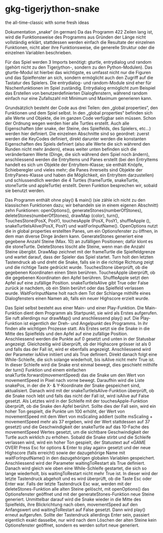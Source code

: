 # gkg-tigerjython-snake
 the all-time-classic with some fresh ideas

 Dokumentation „snake“ (in german)
Da das Programm 422 Zeilen lang ist, wird die Funktionsweise des Programms aus Gründen der Länge nicht vollständig erklärt, 
stattdessen werden einfach die Resultate der einzelnen Funktionen, 
nicht aber ihre Funktionsweise, die generelle Struktur oder die einzelnen Variablen beschrieben.

Für das Spiel werden 3 Imports benötigt: 
gturtle, entrydialog  und random (gehört nicht zu den Tigerjython-, sondern zu den Python-Modulen). 
Das gturtle-Modul ist hierbei das wichtigste, es umfasst nicht nur die Figuren und das Spielfenster an sich,
sondern ermöglicht auch den Zugriff auf die Tastatur des Spielers. 
Die entrydialog- und random-Module sind eher für Nischenfunktionen im Spiel zuständig. 
Entrydialog ermöglicht zum Beispiel das Erstellen von benutzerdefinierten Dialogfenstern, 
während random einfach nur eine Zufallszahl mit Minimum und Maximum generieren kann.

Grundsätzlich besteht der Code aus drei Teilen: den „global properties“, den Funktionen und dem Spiel selbst. 
In den „global properties“ befinden sich alle Werte und Objekte, die im ganzen Code verfügbar sein müssen. 
Schon der Ordnung wegen werden hier alle Turtles erstellt.
Auch alle Eigenschaften (der snake, der Steine, des Spielfelds, des Spielers, etc...) werden hier definiert.
Die einzelnen Abschnitte sind so geordnet: 
zuerst werden die KeyCodes definiert, 
direkt darunter werden die konstanten Eigenschaften des Spiels definiert (also alle Werte die sich während den Runden nicht mehr ändern), 
etwas weiter unten befinden sich die veränderbaren Werte (Dinge, die sich während dem Spiel noch ändern), 
anschliessend werden die EntryItems und Panes erstellt 
(bei den EntryItems handelt es sich um Objekte der EntryItem-Klasse; sie enthält Knöpfe, Schieberegler und vieles mehr; 
die Panes ihrerseits sind Objekte der EntryPanes-Klasse und haben die Möglichkeit, ein EntryItem darzustellen) 
und schlussendlich werden die 4 Turtles (frameTurtle, snakeTurtle, stoneTurtle und appleTurtle) erstellt. 
Deren Funktion besprechen wir, sobald sie benutzt werden.

Das Programm enthält ohne play() & main() 
(sie zähle ich nicht zu den klassischen Funktionen dazu; wir behandeln sie in einem eigenen Abschnitt)
zehn Funktionen: 
openOptions(), generateStones(numberOfStones), deleteStones(numberOfStones), drawMap (color), turn(),
TouchesStone(PosX, PosY), touchesApple (PosX, PosY), shuffleApple (), snakeTurtleIsAlive(PosX, PosY) und waitForInputName(). 
OpenOptions nutzt die in global properties erstellten Panes, um ein Optionsfenster zu öffnen, in dem man diverse Dinge ändern kann.
GenerateStones generiert eine gegebene Anzahl Steine (Max. 10) an zufälligen Positionen; dafür klont es die stoneTurtle. 
DeleteStones löscht alle Steine, wenn man die Anzahl Steine übergibt. 
DrawMap zeichnet mit der frameTurtle die Spielfeldgrenze und wartet darauf, dass der Spieler das Spiel startet. 
Turn holt den letzten Tastendruck ab und dreht die Snake, falls sie in die richtige Richtung zeigt und die richtige Taste gedrückt wurde. 
TouchesStone überprüft, ob die gegebenen Koordinaten einen Stein berühren. 
TouchesApple überprüft, ob die gegebenen Koordinaten den Apfel berühren. 
ShuffleApple setzt den Apfel auf eine zufällige Position. 
snakeTurtleIsAlive gibt True oder False zurück je nachdem, ob ein Stein berührt oder das Spielfeld verlassen wurde. 
WaitForInputName holt nach dem Tot der Schlange mithilfe eines Dialogfensters einen Namen ab, falls ein neuer Highscore erzielt wurde. 

Das Spiel selbst besteht aus einer Main- und einer Play-Funktion. 
Die Main-Funktion dient dem Programm als Startpunkt, sie wird als Erstes aufgerufen. 
Sie ruft allerdings nur drawMap() und anschliessend play() auf.
Die Play-Funktion ist eigentlich der Dreh- und Angelpunkt des Programms.
In ihr finden alle wichtigen Prozesse statt. 
Als Erstes setzt sie die Snake in die Mitte des Spielfelds und den Apfel auf eine zufällige Position. 
Anschliessend werden die Punkte auf 0 gesetzt und unten in der Statusbar angezeigt. 
Gleichzeitig wird überprüft, ob der Highscore grösser ist als 0 und falls das der Fall ist, wird er ebenfalls angezeigt. 
Anschliessend wird der Parameter isAlive initiiert und als True definiert. 
Direkt danach folgt eine While-Schleife, die sich solange wiederholt, bis isAlive nicht mehr True ist. 
In dieser Schleife wird die Snake erst einmal bewegt, 
dies geschieht mithilfe der turn() Funktion und einem einfachen snakTurtle.forward(movementSpeed) das die Snake um den Wert von movementSpeed in Pixel nach vorne bewegt.
Daraufhin wird die Liste snakePos, in der die X- & Y-Koordinate der Snake gespeichert sind, aktualisiert. 
Danach wird mit der snakeTurtleIsAlive-Funktion überprüft, ob die Snake noch lebt und falls das nicht der Fall ist, wird isAlive auf False gesetzt. 
Als Letztes wird in der Schleife mit der touchesApple-Funktion überprüft, ob die Snake den Apfel berührt. 
Sollte dies der Fall sein, wird ein hoher Ton gespielt, die Punkte um 100 erhöht, der Wert von movementSpeed mit dem Wert von msScaling addiert 
(sollte msScaling + movementSpeed mehr als 37 ergeben, wird der Wert stattdessen auf 37 gesetzt) 
und die Geschwindigkeit der snakeTurtle auf das 10-Fache des movementSpeed Wertes gesetzt, 
um die sichtbare Geschwindigkeit der Turtle auch wirklich zu erhöhen.
Sobald die Snake stirbt und die Schleife verlassen wird, wird ein hoher Ton gespielt, der Statustext auf 
«GAME OVER! Press Esc for options & Enter to play again» 
gesetzt und der neue Highscore (falls erreicht) sowie der dazugehörige Name mit waitForInputName() in den dazugehörigen globalen Variablen gespeichert. 
Anschliessend wird der Parameter waitingToRestart als True definiert. 
Danach wird gleich wie oben eine While-Schleife gestartet, die sich so lange wiederholt, bis waitingToRestart nicht mehr True ist. 
In dieser wird der letzte Tastendruck abgeholt und es wird überprüft, ob die Taste Esc oder Enter war.
Falls der letzte Tastendruck Esc war, werden mit der deleteStones-Funktion alle alten Steine gelöscht, 
mit openOptions() das Optionsfenster geöffnet und mit der generateStones-Funktion neue Steine generiert. 
Unmittelbar darauf wird die Snake wieder in die Mitte des Spielfelds, 
ihre Blickrichtung nach oben, 
movementSpeed auf den Anfangswert und waitingToRestart auf False gesetzt. 
Dann wird play() erneut aufgerufen. 
Sollte der Tastendruck allerdings Enter sein, passiert eigentlich exakt dasselbe, nur wird nach dem Löschen der alten Steine kein Optionsfenster geöffnet, 
sondern es werden sofort neue generiert.
